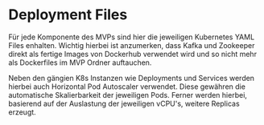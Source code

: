 # Deployment Files


Für jede Komponente des MVPs sind hier die jeweiligen Kubernetes YAML Files enhalten.
Wichtig hierbei ist anzumerken, dass Kafka und Zookeeper direkt als fertige Images von Dockerhub verwendet wird und so nicht mehr als Dockerfiles im MVP Ordner auftauchen.

Neben den gängien K8s Instanzen wie Deployments und Services werden hierbei auch Horizontal Pod Autoscaler verwendet. Diese gewähren die automatische Skalierbarkeit der jeweiligen Pods. Ferner werden hierbei, basierend auf der Auslastung der jeweiligen vCPU's, weitere Replicas erzeugt.
